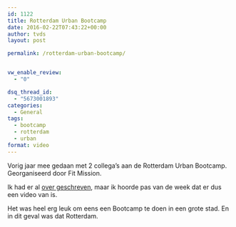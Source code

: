 ```yaml
---
id: 1122
title: Rotterdam Urban Bootcamp
date: 2016-02-22T07:43:22+00:00
author: tvds
layout: post

permalink: /rotterdam-urban-bootcamp/


vw_enable_review:
  - "0"

dsq_thread_id:
  - "5673001893"
categories:
  - General
tags:
  - bootcamp
  - rotterdam
  - urban
format: video
---
```

Vorig jaar mee gedaan met 2 collega&#8217;s aan de Rotterdam Urban Bootcamp. Georganiseerd door Fit Mission.

Ik had er al [over geschreven](https://www.40enfit.nl/urban-bootcamp-rotterda/), maar ik hoorde pas van de week dat er dus een video van is.

Het was heel erg leuk om eens een Bootcamp te doen in een grote stad. En in dit geval was dat Rotterdam.

&nbsp;